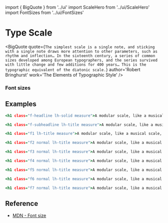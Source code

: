 import { BigQuote } from '../ui'
import ScaleHero from '../ui/ScaleHero'
import FontSizes from '../ui/FontSizes'

# Type Scale

<ScaleHero />

<BigQuote
  quote={`
    The simplest scale is a single note, and sticking with a single note draws more attention to other parameters, such as rhythm and inflection…
    In the sixteenth century, a series of common sizes developed among European typographers, and the series survived with little change and few additions for 400 years…
    This is the typographic equivalent of the diatonic scale.
  `}
  author='Robert Bringhurst'
  work='The Elements of Typographic Style'
/>

### Font sizes

<FontSizes />

## Examples

```.html
<h1 class="f-headline lh-solid measure">A modular scale, like a musical scale, is a prearranged set of harmonious proportions.</h1>
```

```.html
<h1 class="f-subheadline lh-title measure">A modular scale, like a musical scale, is a prearranged set of harmonious proportions.</h1>
```

```.html
<h1 class="f1 lh-title measure">A modular scale, like a musical scale, is a prearranged set of harmonious proportions.</h1>
```

```.html
<h1 class="f2 normal lh-title measure">A modular scale, like a musical scale, is a prearranged set of harmonious proportions.</h1>
```

```.html
<h1 class="f3 normal lh-title measure">A modular scale, like a musical scale, is a prearranged set of harmonious proportions.</h1>
```

```.html
<h1 class="f4 normal lh-title measure">A modular scale, like a musical scale, is a prearranged set of harmonious proportions.</h1>
```

```.html
<h1 class="f5 normal lh-title measure">A modular scale, like a musical scale, is a prearranged set of harmonious proportions.</h1>
```

```.html
<h1 class="f6 normal lh-title measure">A modular scale, like a musical scale, is a prearranged set of harmonious proportions.</h1>
```

```.html
<h1 class="f7 normal lh-title measure">A modular scale, like a musical scale, is a prearranged set of harmonious proportions.</h1>
```

## Reference

- [MDN - Font size](https://developer.mozilla.org/en-US/docs/Web/CSS/font-size)
